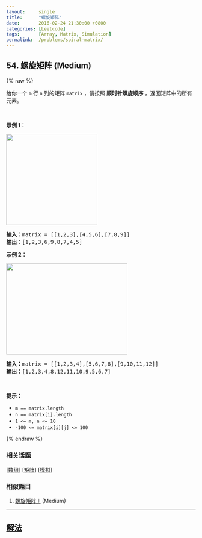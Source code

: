 ```yaml
---
layout:     single
title:      "螺旋矩阵"
date:       2016-02-24 21:30:00 +0800
categories: [Leetcode]
tags:       [Array, Matrix, Simulation]
permalink:  /problems/spiral-matrix/
---
```


## 54. 螺旋矩阵 (Medium)

{% raw %}

<p>给你一个 <code>m</code> 行 <code>n</code> 列的矩阵 <code>matrix</code> ，请按照 <strong>顺时针螺旋顺序</strong> ，返回矩阵中的所有元素。</p>

<p> </p>

<p><strong>示例 1：</strong></p>
<img alt="" src="https://assets.leetcode.com/uploads/2020/11/13/spiral1.jpg" style="width: 242px; height: 242px;" />
<pre>
<strong>输入：</strong>matrix = [[1,2,3],[4,5,6],[7,8,9]]
<strong>输出：</strong>[1,2,3,6,9,8,7,4,5]
</pre>

<p><strong>示例 2：</strong></p>
<img alt="" src="https://assets.leetcode.com/uploads/2020/11/13/spiral.jpg" style="width: 322px; height: 242px;" />
<pre>
<strong>输入：</strong>matrix = [[1,2,3,4],[5,6,7,8],[9,10,11,12]]
<strong>输出：</strong>[1,2,3,4,8,12,11,10,9,5,6,7]
</pre>

<p> </p>

<p><strong>提示：</strong></p>

<ul>
	<li><code>m == matrix.length</code></li>
	<li><code>n == matrix[i].length</code></li>
	<li><code>1 <= m, n <= 10</code></li>
	<li><code>-100 <= matrix[i][j] <= 100</code></li>
</ul>

{% endraw %}

### 相关话题
  [[数组](https://github.com/openset/leetcode/tree/master/tag/array/README.md)]
  [[矩阵](https://github.com/openset/leetcode/tree/master/tag/matrix/README.md)]
  [[模拟](https://github.com/openset/leetcode/tree/master/tag/simulation/README.md)]

### 相似题目
  1. [螺旋矩阵 II](/problems/spiral-matrix-ii) (Medium)

---

## [解法](https://github.com/openset/leetcode/tree/master/problems/spiral-matrix)

